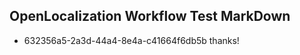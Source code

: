 ## OpenLocalization Workflow Test MarkDown
* 632356a5-2a3d-44a4-8e4a-c41664f6db5b thanks!

<!--HONumber=Aug16_HO4-->


